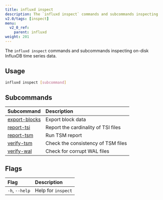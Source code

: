 ```yaml
---
title: influxd inspect
description: The `influxd inspect` commands and subcommands inspecting on-disk InfluxDB time series data.
v2.0/tags: [inspect]
menu:
  v2_0_ref:
    parent: influxd
weight: 201
---
```


The `influxd inspect` commands and subcommands inspecting on-disk InfluxDB time series data.

## Usage
```sh
influxd inspect [subcommand]
```

## Subcommands
| Subcommand                                                          | Description                         |
|:----------                                                          |:-----------                         |
| [export-blocks](/v2.0/reference/cli/influxd/inspect/export-blocks/) | Export block data                   |
| [report-tsi](/v2.0/reference/cli/influxd/inspect/report-tsi/)       | Report the cardinality of TSI files |
| [report-tsm](/v2.0/reference/cli/influxd/inspect/report-tsm/)       | Run TSM report                      |
| [verify-tsm](/v2.0/reference/cli/influxd/inspect/verify-tsm/)       | Check the consistency of TSM files  |
| [verify-wal](/v2.0/reference/cli/influxd/inspect/verify-wal/)       | Check for corrupt WAL files         |

## Flags
| Flag           | Description        |
|:----           |:-----------        |
| `-h`, `--help` | Help for `inspect` |

